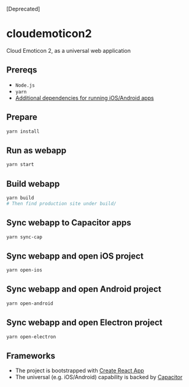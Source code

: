 [Deprecated]

# cloudemoticon2

Cloud Emoticon 2, as a universal web application

## Prereqs
* `Node.js`
* `yarn`
* [Additional dependencies for running iOS/Android apps](https://capacitor.ionicframework.com/docs/getting-started/dependencies/)

## Prepare
```bash
yarn install
```

## Run as webapp
```bash
yarn start
```

## Build webapp
```bash
yarn build
# Then find production site under build/
```

## Sync webapp to Capacitor apps
```bash
yarn sync-cap
```

## Sync webapp and open iOS project
```bash
yarn open-ios
```

## Sync webapp and open Android project
```bash
yarn open-android
```

## Sync webapp and open Electron project
```bash
yarn open-electron
```

## Frameworks
* The project is bootstrapped with [Create React App](https://github.com/facebookincubator/create-react-app)
* The universal (e.g. iOS/Android) capability is backed by [Capacitor](https://capacitor.ionicframework.com/)
